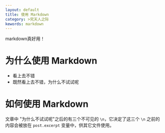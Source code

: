 ```yaml
---
layout: default
title: 使用 Markdown
category: >究天人之际
kewords: markdown
---
```

markdown真好用！


# 为什么使用 Markdown

* 看上去不错  
* 既然看上去不错，为什么不试试呢  

# 如何使用 Markdown
文章中 "为什么不试试呢"之后的有三个不可见的 `\n`，它决定了这三个 `\n` 之前的内容会被放在 `post.excerpt` 变量中，供其它文件使用。